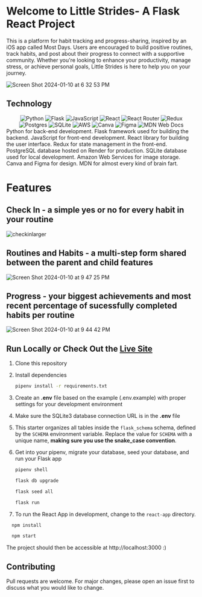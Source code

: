# Welcome to Little Strides- A Flask React Project
This is a platform for habit tracking and progress-sharing, inspired by an iOS app called Most Days. Users are encouraged to build positive routines, track habits, and post about their progress to connect with a supportive community. Whether you're looking to enhance your productivity, manage stress, or achieve personal goals, Little Strides is here to help you on your journey.

![Screen Shot 2024-01-10 at 6 32 53 PM](https://github.com/bergmazz/little-strides/assets/106289871/981c7f3f-cb7e-44fe-a1a6-e106dccbfd7c)

## Technology 
<div align="center">
  <img alt="Python" src="https://img.shields.io/badge/python-3670A0?style=for-the-badge&logo=python&logoColor=ffdd54">
  <img alt="Flask" src="https://img.shields.io/badge/flask-%23000.svg?style=for-the-badge&logo=flask&logoColor=white">
  <img alt="JavaScript" src="https://img.shields.io/badge/javascript-%23323330.svg?style=for-the-badge&logo=javascript&logoColor=%23F7DF1E">
  <img alt="React" src="https://img.shields.io/badge/react-%2320232a.svg?style=for-the-badge&logo=react&logoColor=%2361DAFB">
  <img alt="React Router" src="https://img.shields.io/badge/React_Router-CA4245?style=for-the-badge&logo=react-router&logoColor=white">
  <img alt="Redux" src="https://img.shields.io/badge/redux-%23593d88.svg?style=for-the-badge&logo=redux&logoColor=white">
  <img alt="Postgres" src="https://img.shields.io/badge/postgres-%23316192.svg?style=for-the-badge&logo=postgresql&logoColor=white">
  <img alt="SQLite" src="https://img.shields.io/badge/sqlite-%2307405e.svg?style=for-the-badge&logo=sqlite&logoColor=white">
  <img alt="AWS" src="https://img.shields.io/badge/AWS-%23FF9900.svg?style=for-the-badge&logo=amazon-aws&logoColor=white">
  <img alt="Canva" src="https://img.shields.io/badge/Canva-%2300C4CC.svg?style=for-the-badge&logo=Canva&logoColor=white">
  <img alt="Figma" src="https://img.shields.io/badge/figma-%23F24E1E.svg?style=for-the-badge&logo=figma&logoColor=white">
  <img alt="MDN Web Docs" src="https://img.shields.io/badge/MDN_Web_Docs-black?style=for-the-badge&logo=mdnwebdocs&logoColor=white">
</div>
Python for back-end development. Flask framework used for building the backend. JavaScript for front-end development. React library for building the user interface. Redux for state management in the front-end. PostgreSQL database hosted on Render for production. SQLite database used for local development. Amazon Web Services for image storage. Canva and Figma for design. MDN for almost every kind of brain fart.

# Features
## Check In - a simple yes or no for every habit in your routine
![checkinlarger](https://github.com/bergmazz/little-strides/assets/106289871/f34cefb9-e253-46b5-a596-fee1945dd429)
## Routines and Habits - a multi-step form shared between the parent and child features
![Screen Shot 2024-01-10 at 9 47 25 PM](https://github.com/bergmazz/little-strides/assets/106289871/8a90df87-6515-4c7b-b848-20fd2350f01a)
## Progress - your biggest achievements and most recent percentage of sucessfully completed habits per routine
![Screen Shot 2024-01-10 at 9 44 42 PM](https://github.com/bergmazz/little-strides/assets/106289871/d832a453-14a2-44c1-8dae-022fe1e04ae6)


## Run Locally or Check Out the [Live Site](https://little-strides.onrender.com/)
1. Clone this repository

2. Install dependencies

      ```bash
      pipenv install -r requirements.txt
      ```

3. Create an **.env** file based on the example (.env.example) with proper settings for your
   development environment

4. Make sure the SQLite3 database connection URL is in the **.env** file

5. This starter organizes all tables inside the `flask_schema` schema, defined
   by the `SCHEMA` environment variable.  Replace the value for
   `SCHEMA` with a unique name, **making sure you use the snake_case
   convention**.

6. Get into your pipenv, migrate your database, seed your database, and run your Flask app

   ```bash
   pipenv shell
   ```

   ```bash
   flask db upgrade
   ```

   ```bash
   flask seed all
   ```

   ```bash
   flask run
   ```

7. To run the React App in development, change to the `react-app` directory.
 ```bash
   npm install
 ```
 ```bash
   npm start
 ```
The project should then be accessible at http://localhost:3000 :) 

## Contributing

Pull requests are welcome. For major changes, please open an issue first
to discuss what you would like to change.
